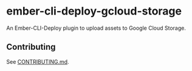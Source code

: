 # ember-cli-deploy-gcloud-storage

An Ember-CLI-Deploy plugin to upload assets to Google Cloud Storage.

## Contributing

See [CONTRIBUTING.md].


[CONTRIBUTING.md]: CONTRIBUTING.md

